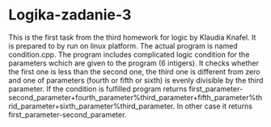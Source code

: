 # Logika-zadanie-3
This is the first task from the third homework for logic by Klaudia Knafel. It is prepared to by run on linux platform. 
The actual program is named condition.cpp. 
The program includes complicated logic condition for the parameters wchich are given to the program (6 intigers).
It checks whether the first one is less than the second one, the third one is different from zero and one of parameters (fourth or fifth or sixth) is evenly divisible by the third parameter. If the condition is fulfilled program returns first_parameter-second_parameter+fourth_parameter%third_parameter+fifth_parameter%thrid_parameter+sixth_parameter%third_parameter. In other case it returns first_parameter-second_parameter. 
